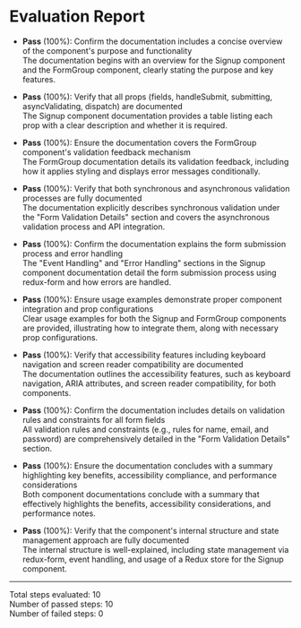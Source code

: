 # Evaluation Report

- **Pass** (100%): Confirm the documentation includes a concise overview of the component's purpose and functionality  
  The documentation begins with an overview for the Signup component and the FormGroup component, clearly stating the purpose and key features.

- **Pass** (100%): Verify that all props (fields, handleSubmit, submitting, asyncValidating, dispatch) are documented  
  The Signup component documentation provides a table listing each prop with a clear description and whether it is required.

- **Pass** (100%): Ensure the documentation covers the FormGroup component's validation feedback mechanism  
  The FormGroup documentation details its validation feedback, including how it applies styling and displays error messages conditionally.

- **Pass** (100%): Verify that both synchronous and asynchronous validation processes are fully documented  
  The documentation explicitly describes synchronous validation under the "Form Validation Details" section and covers the asynchronous validation process and API integration.

- **Pass** (100%): Confirm the documentation explains the form submission process and error handling  
  The "Event Handling" and "Error Handling" sections in the Signup component documentation detail the form submission process using redux-form and how errors are handled.

- **Pass** (100%): Ensure usage examples demonstrate proper component integration and prop configurations  
  Clear usage examples for both the Signup and FormGroup components are provided, illustrating how to integrate them, along with necessary prop configurations.

- **Pass** (100%): Verify that accessibility features including keyboard navigation and screen reader compatibility are documented  
  The documentation outlines the accessibility features, such as keyboard navigation, ARIA attributes, and screen reader compatibility, for both components.

- **Pass** (100%): Confirm the documentation includes details on validation rules and constraints for all form fields  
  All validation rules and constraints (e.g., rules for name, email, and password) are comprehensively detailed in the "Form Validation Details" section.

- **Pass** (100%): Ensure the documentation concludes with a summary highlighting key benefits, accessibility compliance, and performance considerations  
  Both component documentations conclude with a summary that effectively highlights the benefits, accessibility considerations, and performance notes.

- **Pass** (100%): Verify that the component's internal structure and state management approach are fully documented  
  The internal structure is well-explained, including state management via redux-form, event handling, and usage of a Redux store for the Signup component.

---

Total steps evaluated: 10  
Number of passed steps: 10  
Number of failed steps: 0